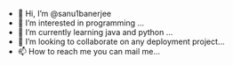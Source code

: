 - 👋 Hi, I’m @sanu1banerjee
- 👀 I’m interested in programming ...
- 🌱 I’m currently learning java and python ...
- 💞️ I’m looking to collaborate on any deployment project...
- 📫 How to reach me you can mail me...

<!---
sanu1banerjee/sanu1banerjee is a ✨ special ✨ repository because its `README.md` (this file) appears on your GitHub profile.
You can click the Preview link to take a look at your changes.
--->
